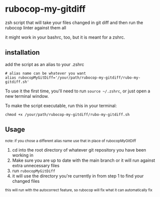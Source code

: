 # rubocop-my-gitdiff
zsh script that will take your files changed in git diff and then run the rubocop linter against them all

it might work in your bashrc, too, but it is meant for a zshrc.

## installation
 add the script as an alias to your .zshrc

 ```shell
 # alias name can be whatever you want
alias rubocopMyGitDiff='/your/path/rubocop-my-gitdiff/rubo-my-gitdiff.sh'
 ```

 To use it the first time, you'll need to run `source ~/.zshrc`, or just open a new terminal window.

To make the script executable, run this in your terminal:
```shell
chmod +x /your/path/rubocop-my-gitdiff/rubo-my-gitdiff.sh
```

## Usage

<sub>note: if you chose a different alias name use that in place of rubocopMyGitDiff</sub>

1. cd into the root directory of whatever git repository you have been working in
2. Make sure you are up to date with the main branch or it will run against extra unnecessary files
3. run `rubocopMyGitDiff`
4. it will use the directory you're currently in from step 1 to find your changed files

 <sub>this will run with the autocorrect feature, so rubocop will fix what it can automatically fix</sub>
